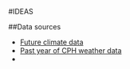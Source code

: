 #IDEAS

##Data sources
* [Future climate data](https://www.carbonbrief.org/explainer-how-shared-socioeconomic-pathways-explore-future-climate-change)
* [Past year of CPH weather data](https://github.com/aberner6/kadk-data-vis/blob/master/code/weather_data.json)
* 